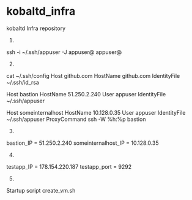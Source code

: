 # kobaltd_infra
kobaltd Infra repository

1)
ssh -i ~/.ssh/appuser -J appuser@<external bastion ip> appuser@<internal someinternalhost ip>

2)
cat ~/.ssh/config
Host github.com
 HostName github.com
 IdentityFile ~/.ssh/id_rsa

Host bastion
 HostName 51.250.2.240
 User appuser
 IdentityFile ~/.ssh/appuser

Host someinternalhost
 HostName 10.128.0.35
 User appuser
 IdentityFile ~/.ssh/appuser
 ProxyCommand ssh -W %h:%p bastion

3)
bastion_IP = 51.250.2.240
someinternalhost_IP = 10.128.0.35

4)
testapp_IP = 178.154.220.187
testapp_port = 9292

5)
Startup script
create_vm.sh

